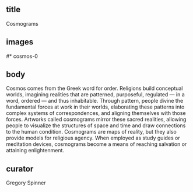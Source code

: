 ## title
Cosmograms 

## images
#* cosmos-0

## body
Cosmos comes from the Greek word for order. Religions build conceptual worlds, imagining realities that are patterned, purposeful, regulated — in a word, ordered — and thus inhabitable. Through pattern, people divine the fundamental forces at work in their worlds, elaborating these patterns into complex systems of correspondences, and aligning themselves with those forces. Artworks called cosmograms mirror these sacred realities, allowing people to visualize the structures of space and time and draw connections to the human condition. Cosmograms are maps of reality, but they also provide models for religious agency. When employed as study guides or meditation devices, cosmograms become a means of reaching salvation or attaining enlightenment. 

## curator
Gregory Spinner